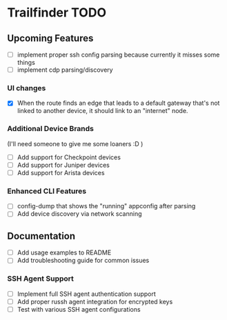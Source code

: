 # Trailfinder TODO

## Upcoming Features

- [ ] implement proper ssh config parsing because currently it misses some things
- [ ] implement cdp parsing/discovery

### UI changes

- [x] When the route finds an edge that leads to a default gateway that's not linked to another device, it should link to an "internet" node.

### Additional Device Brands

(I'll need someone to give me some loaners :D )

- [ ] Add support for Checkpoint devices
- [ ] Add support for Juniper devices
- [ ] Add support for Arista devices

### Enhanced CLI Features

- [ ] config-dump that shows the "running" appconfig after parsing
- [ ] Add device discovery via network scanning

## Documentation

- [ ] Add usage examples to README
- [ ] Add troubleshooting guide for common issues

### SSH Agent Support

- [ ] Implement full SSH agent authentication support
- [ ] Add proper russh agent integration for encrypted keys
- [ ] Test with various SSH agent configurations
